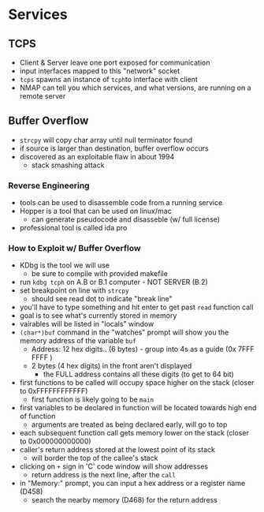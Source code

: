 # Services

## TCPS

* Client & Server leave one port exposed for communication
* input interfaces mapped to this "network" socket
* `tcps` spawns an instance of `tcph`to interface with client
* NMAP can tell you which services, and what versions, are running on a remote server

## Buffer Overflow
* `strcpy` will copy char array until null terminator found
* if source is larger than destination, buffer overflow occurs
* discovered as an exploitable flaw in about 1994
  * stack smashing attack

### Reverse Engineering
* tools can be used to disassemble code from a running service
* Hopper is a tool that can be used on linux/mac
  * can generate pseudocode and disasseble (w/ full license)
* professional tool is called ida pro

### How to Exploit w/ Buffer Overflow
* KDbg is the tool we will use
  * be sure to compile with provided makefile
* run `kdbg tcph` on A.B or B.1 computer - NOT SERVER (B.2)
* set breakpoint on line with `strcpy`
  * should see read dot to indicate "break line"
* you'll have to type something and hit enter to get past `read` function call
* goal is to see what's currently stored in memory
* vairables will be listed in "locals" window
* `(char*)buf` command in the "watches" prompt will show you the memory address of the variable `buf`
  * Address: 12 hex digits.. (6 bytes) - group into 4s as a guide (0x 7FFF FFFF )
  * 2 bytes (4 hex digits) in the front aren't displayed 
    * the FULL address contains all these digits (to get to 64 bit)
* first functions to be called will occupy space higher on the stack (closer to 0xFFFFFFFFFFFF)
  * first function is likely going to be `main`
* first variables to be declared in function will be located towards high end of function
  * arguments are treated as being declared early, will go to top
* each subsequent function call gets memory lower on the stack (closer to 0x000000000000)
* caller's return address stored at the lowest point of its stack
  * will border the top of the callee's stack
* clicking on `+` sign in 'C' code window will show addresses
  * return address is the next line, after the `call`
* in "Memory:" prompt, you can input a hex address or a register name (D458)
  * search the nearby memory (D468) for the return address